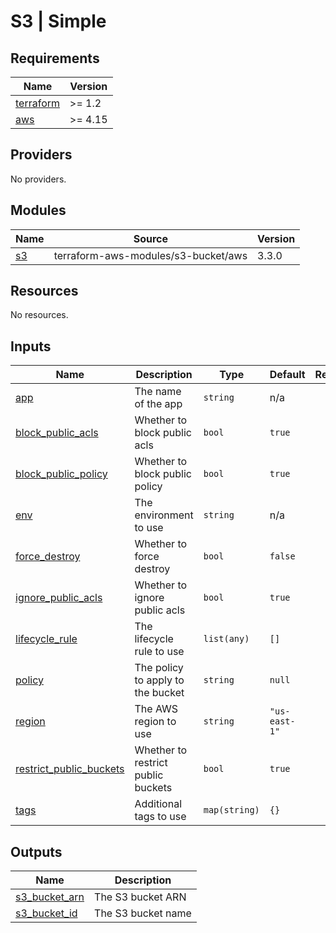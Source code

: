 # S3 | Simple

<!-- BEGINNING OF PRE-COMMIT-TERRAFORM DOCS HOOK -->
## Requirements

| Name | Version |
|------|---------|
| <a name="requirement_terraform"></a> [terraform](#requirement\_terraform) | >= 1.2 |
| <a name="requirement_aws"></a> [aws](#requirement\_aws) | >= 4.15 |

## Providers

No providers.

## Modules

| Name | Source | Version |
|------|--------|---------|
| <a name="module_s3"></a> [s3](#module\_s3) | terraform-aws-modules/s3-bucket/aws | 3.3.0 |

## Resources

No resources.

## Inputs

| Name | Description | Type | Default | Required |
|------|-------------|------|---------|:--------:|
| <a name="input_app"></a> [app](#input\_app) | The name of the app | `string` | n/a | yes |
| <a name="input_block_public_acls"></a> [block\_public\_acls](#input\_block\_public\_acls) | Whether to block public acls | `bool` | `true` | no |
| <a name="input_block_public_policy"></a> [block\_public\_policy](#input\_block\_public\_policy) | Whether to block public policy | `bool` | `true` | no |
| <a name="input_env"></a> [env](#input\_env) | The environment to use | `string` | n/a | yes |
| <a name="input_force_destroy"></a> [force\_destroy](#input\_force\_destroy) | Whether to force destroy | `bool` | `false` | no |
| <a name="input_ignore_public_acls"></a> [ignore\_public\_acls](#input\_ignore\_public\_acls) | Whether to ignore public acls | `bool` | `true` | no |
| <a name="input_lifecycle_rule"></a> [lifecycle\_rule](#input\_lifecycle\_rule) | The lifecycle rule to use | `list(any)` | `[]` | no |
| <a name="input_policy"></a> [policy](#input\_policy) | The policy to apply to the bucket | `string` | `null` | no |
| <a name="input_region"></a> [region](#input\_region) | The AWS region to use | `string` | `"us-east-1"` | no |
| <a name="input_restrict_public_buckets"></a> [restrict\_public\_buckets](#input\_restrict\_public\_buckets) | Whether to restrict public buckets | `bool` | `true` | no |
| <a name="input_tags"></a> [tags](#input\_tags) | Additional tags to use | `map(string)` | `{}` | no |

## Outputs

| Name | Description |
|------|-------------|
| <a name="output_s3_bucket_arn"></a> [s3\_bucket\_arn](#output\_s3\_bucket\_arn) | The S3 bucket ARN |
| <a name="output_s3_bucket_id"></a> [s3\_bucket\_id](#output\_s3\_bucket\_id) | The S3 bucket name |
<!-- END OF PRE-COMMIT-TERRAFORM DOCS HOOK -->
